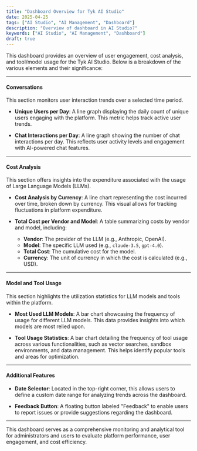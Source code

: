 ```yaml
---
title: "Dashboard Overview for Tyk AI Studio"
date: 2025-04-25
tags: ["AI Studio", "AI Management", "Dashboard"]
description: "Overview of dashboard in AI Studio?"
keywords: ["AI Studio", "AI Management", "Dashboard"]
draft: true
---
```


This dashboard provides an overview of user engagement, cost analysis, and tool/model usage for the Tyk AI Studio. Below is a breakdown of the various elements and their significance:

---

#### **Conversations**
This section monitors user interaction trends over a selected time period.

- **Unique Users per Day**:
  A line graph displaying the daily count of unique users engaging with the platform. This metric helps track active user trends.

- **Chat Interactions per Day**:
  A line graph showing the number of chat interactions per day. This reflects user activity levels and engagement with AI-powered chat features.

---

#### **Cost Analysis**
This section offers insights into the expenditure associated with the usage of Large Language Models (LLMs).

- **Cost Analysis by Currency**:
  A line chart representing the cost incurred over time, broken down by currency. This visual allows for tracking fluctuations in platform expenditure.

- **Total Cost per Vendor and Model**:
  A table summarizing costs by vendor and model, including:
  - **Vendor**: The provider of the LLM (e.g., Anthropic, OpenAI).
  - **Model**: The specific LLM used (e.g., `claude-3.5`, `gpt-4.0`).
  - **Total Cost**: The cumulative cost for the model.
  - **Currency**: The unit of currency in which the cost is calculated (e.g., USD).

---

#### **Model and Tool Usage**
This section highlights the utilization statistics for LLM models and tools within the platform.

- **Most Used LLM Models**:
  A bar chart showcasing the frequency of usage for different LLM models. This data provides insights into which models are most relied upon.

- **Tool Usage Statistics**:
  A bar chart detailing the frequency of tool usage across various functionalities, such as vector searches, sandbox environments, and data management. This helps identify popular tools and areas for optimization.

---

#### **Additional Features**
- **Date Selector**: Located in the top-right corner, this allows users to define a custom date range for analyzing trends across the dashboard.

- **Feedback Button**: A floating button labeled "Feedback" to enable users to report issues or provide suggestions regarding the dashboard.

---

This dashboard serves as a comprehensive monitoring and analytical tool for administrators and users to evaluate platform performance, user engagement, and cost efficiency.
